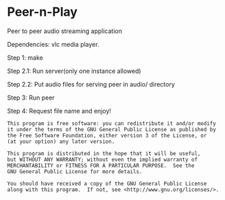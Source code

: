 # Peer-n-Play
Peer to peer audio streaming application

Dependencies: vlc media player.

Step 1:
make

Step 2.1:
Run server(only one instance allowed)

Step 2.2:
Put audio files for serving peer in audio/ directory

Step 3:
Run peer

Step 4:
Request file name and enjoy!


    This program is free software: you can redistribute it and/or modify
    it under the terms of the GNU General Public License as published by
    the Free Software Foundation, either version 3 of the License, or
    (at your option) any later version.

    This program is distributed in the hope that it will be useful,
    but WITHOUT ANY WARRANTY; without even the implied warranty of
    MERCHANTABILITY or FITNESS FOR A PARTICULAR PURPOSE.  See the
    GNU General Public License for more details.

    You should have received a copy of the GNU General Public License
    along with this program.  If not, see <http://www.gnu.org/licenses/>.
